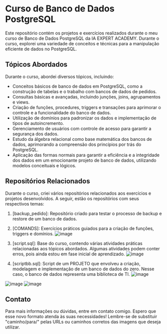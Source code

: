# Curso de Banco de Dados PostgreSQL

Este repositório contém os projetos e exercícios realizados durante o meu curso de Banco de Dados PostgreSQL da IA EXPERT ACADEMY. Durante o curso, explorei uma variedade de conceitos e técnicas para a manipulação eficiente de dados no PostgreSQL.


## Tópicos Abordados

Durante o curso, abordei diversos tópicos, incluindo:

- Conceitos básicos de banco de dados em PostgreSQL, como a construção de tabelas e o trabalho com bancos de dados de pedidos.
- Consultas básicas e avançadas, incluindo junções, joins, agrupamentos e views.
- Criação de funções, procedures, triggers e transações para aprimorar o controle e a funcionalidade do banco de dados.
- Utilização de domínios para padronizar os dados e implementação de tipos de autoincremento.
- Gerenciamento de usuários com controle de acesso para garantir a segurança dos dados.
- Estudo da álgebra relacional como base matemática dos bancos de dados, aprimorando a compreensão dos princípios por trás do PostgreSQL.
- Aplicação das formas normais para garantir a eficiência e a integridade dos dados em um emocionante projeto de banco de dados, utilizando modelos conceituais e lógicos.

## Repositórios Relacionados

Durante o curso, criei vários repositórios relacionados aos exercícios e projetos desenvolvidos. A seguir, estão os repositórios com seus respectivos temas:

1. [backup_pedido]: Repositório criado para testar o processo de backup e restore de um banco de dados.

2. [COMANDS]: Exercícios práticos guiados para a criação de funções, triggers e domínios.
![image](https://github.com/Caydenyx/Curso-PostgreeSQL/assets/130865313/8887cef9-18ff-4a1b-a504-082158e6ac0b)


3. [script.sql]: Base do curso, contendo várias atividades práticas relacionadas aos tópicos abordados. Algumas atividades podem conter erros, pois ainda estou em fase inicial de aprendizado.
 ![image](https://github.com/Caydenyx/Curso-PostgreeSQL/assets/130865313/fe4e9e87-14ae-40ee-8a01-c6ef9e906549)


4. [scriptbb.sql]: Script de um PROJETO que envolveu a criação, modelagem e implementação de um banco de dados do zero. Nesse caso, o banco de dados representa uma biblioteca de TI.
![image](https://github.com/Caydenyx/Curso-PostgreeSQL/assets/130865313/d669517e-4c01-4191-b3c5-25e4c641bae1)

![image](https://github.com/Caydenyx/Curso-PostgreeSQL/assets/130865313/8ab8a54a-1602-4b36-b082-614e8c36102b)
![image](https://github.com/Caydenyx/Curso-PostgreeSQL/assets/130865313/eac57dbf-bcaa-404b-9168-7124da0d75e1)



## Contato

Para mais informações ou dúvidas, entre em contato comigo.
Espero que esse novo formato atenda às suas necessidades! Lembre-se de substituir "caminho/para/" pelas URLs ou caminhos corretos das imagens que deseja utilizar.

